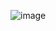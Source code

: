 ![image](https://user-images.githubusercontent.com/112687503/193794549-bde41df4-b17a-4a7e-ae7a-a4d9ab1c4fe9.png)
